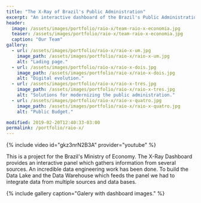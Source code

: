```yaml
---
title: "The X-Ray of Brazil's Public Administration"
excerpt: "An interactive dashboard of the Brazil's Public Administration."
header:
  image: /assets/images/portfolio/raio-x/team-raio-x-economia.jpg
  teaser: /assets/images/portfolio/raio-x/team-raio-x-economia.jpg
  caption: "Our Team"
gallery:
  - url: /assets/images/portfolio/raio-x/raio-x-um.jpg
    image_path: /assets/images/portfolio/raio-x/raio-x-um.jpg
    alt: "Lading page."
  - url: /assets/images/portfolio/raio-x/raio-x-dois.jpg
    image_path: /assets/images/portfolio/raio-x/raio-x-dois.jpg
    alt: "Digital evolution."
  - url: /assets/images/portfolio/raio-x/raio-x-tres.jpg
    image_path: /assets/images/portfolio/raio-x/raio-x-tres.jpg
    alt: "Solutions for modernizing the public administration."
  - url: /assets/images/portfolio/raio-x/raio-x-quatro.jpg
    image_path: /assets/images/portfolio/raio-x/raio-x-quatro.jpg
    alt: "Public Budget."

modified: 2019-02-20T12:40:33-03:00
permalink: /portfolio/raio-x/
---
```


{% include video id="gkz3nrN2B3A" provider="youtube" %}

This is a project for the Brazil's Ministry of Economy. The X-Ray Dashboard provides an interactive panel which gathers information from several sources. An incredible data engineering work has been done. To build the Data Lake and the Data Warehouse which feeds the panel we had to integrate data from multiple sources and data bases.

{% include gallery caption="Galery with dashboard images." %}
